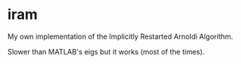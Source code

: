 # iram

My own implementation of the Implicitly Restarted Arnoldi Algorithm.

Slower than MATLAB's eigs but it works (most of the times).
